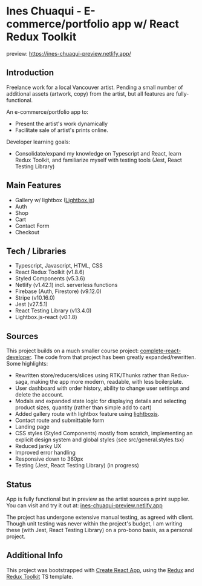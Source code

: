 
# Ines Chuaqui - E-commerce/portfolio app w/ React Redux Toolkit

preview: https://ines-chuaqui-preview.netlify.app/

## Introduction
Freelance work for a local Vancouver artist. Pending a small number of additional assets (artwork, copy) from the artist, but all features are fully-functional.

An e-commerce/portfolio app to:
- Present the artist's work dynamically
- Facilitate sale of artist's prints online.

Developer learning goals:
- Consolidate/expand my knowledge on Typescript and React, learn Redux Toolkit, and familiarize myself with testing tools (Jest, React Testing Library)

## Main Features

- Gallery w/ lightbox ([Lightbox.js](https://www.getlightboxjs.com/docs/))
- Auth
- Shop
- Cart
- Contact Form
- Checkout

## Tech / Libraries

- Typescript, Javascript, HTML, CSS
- React Redux Toolkit (v1.8.6)
- Styled Components (v5.3.6)
- Netlify (v1.42.1) incl. serverless functions
- Firebase (Auth, Firestore) (v9.12.0)
- Stripe (v10.16.0)
- Jest (v27.5.1)
- React Testing Library (v13.4.0)
- Lightbox.js-react (v0.1.8)

## Sources

This project builds on a much smaller course project: [complete-react-developer](https://www.udemy.com/course/complete-react-developer-zero-to-mastery/). The code from that project has been greatly expanded/rewritten. Some highlights:

- Rewritten store/reducers/slices using RTK/Thunks rather than Redux-saga, making the app more modern, readable, with less boilerplate.
- User dashboard with order history, ability to change user settings and delete the account. 
- Modals and expanded state logic for displaying details and selecting product sizes, quantity (rather than simple add to cart)
- Added gallery route with lightbox feature using [lightboxjs](https://github.com/silvia-odwyer/lightbox.js).
- Contact route and submittable form
- Landing page
- CSS styles (Styled Components) mostly from scratch, implementing an explicit design system and global styles (see src/general.styles.tsx)
- Reduced janky UX
- Improved error handling
- Responsive down to 360px
- Testing (Jest, React Testing Library) (in progress)

## Status

App is fully functional but in preview as the artist sources a print supplier. You can visit and try it out at: [ines-chuaqui-preview.netlify.app](https://ines-chuaqui-preview.netlify.app/)

The project has undergone extensive manual testing, as agreed with client. Though unit testing was never within the project's budget, I am writing these (with Jest, React Testing Library) on a pro-bono basis, as a personal project.

## Additional Info

This project was bootstrapped with [Create React App](https://github.com/facebook/create-react-app), using the [Redux](https://redux.js.org/) and [Redux Toolkit](https://redux-toolkit.js.org/) TS template.
